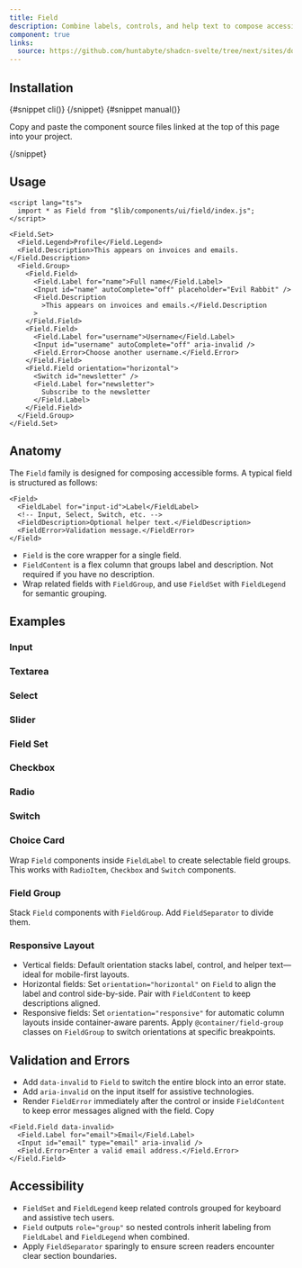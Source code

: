 ```yaml
---
title: Field
description: Combine labels, controls, and help text to compose accessible form fields and grouped inputs.
component: true
links:
  source: https://github.com/huntabyte/shadcn-svelte/tree/next/sites/docs/src/lib/registry/ui/field
---
```


<script>
	import ComponentPreview from "$lib/components/component-preview.svelte";
	import PMAddComp from "$lib/components/pm-add-comp.svelte";
	import PMInstall from "$lib/components/pm-install.svelte";
	import Steps from "$lib/components/steps.svelte";
	import InstallTabs from "$lib/components/install-tabs.svelte";
	import Step from "$lib/components/step.svelte";
</script>

<ComponentPreview name="field-demo">

<div></div>

</ComponentPreview>

## Installation

<InstallTabs>
{#snippet cli()}
<PMAddComp name="field" />
{/snippet}
{#snippet manual()}
<Steps>

<Step>

Copy and paste the component source files linked at the top of this page into your project.

</Step>

</Steps>
{/snippet}
</InstallTabs>

## Usage

```svelte
<script lang="ts">
  import * as Field from "$lib/components/ui/field/index.js";
</script>

<Field.Set>
  <Field.Legend>Profile</Field.Legend>
  <Field.Description>This appears on invoices and emails.</Field.Description>
  <Field.Group>
    <Field.Field>
      <Field.Label for="name">Full name</Field.Label>
      <Input id="name" autoComplete="off" placeholder="Evil Rabbit" />
      <Field.Description
        >This appears on invoices and emails.</Field.Description
      >
    </Field.Field>
    <Field.Field>
      <Field.Label for="username">Username</Field.Label>
      <Input id="username" autoComplete="off" aria-invalid />
      <Field.Error>Choose another username.</Field.Error>
    </Field.Field>
    <Field.Field orientation="horizontal">
      <Switch id="newsletter" />
      <Field.Label for="newsletter">
        Subscribe to the newsletter
      </Field.Label>
    </Field.Field>
  </Field.Group>
</Field.Set>
```

## Anatomy

The `Field` family is designed for composing accessible forms. A typical field is structured as follows:

```svelte
<Field>
  <FieldLabel for="input-id">Label</FieldLabel>
  <!-- Input, Select, Switch, etc. -->
  <FieldDescription>Optional helper text.</FieldDescription>
  <FieldError>Validation message.</FieldError>
</Field>
```

- `Field` is the core wrapper for a single field.
- `FieldContent` is a flex column that groups label and description. Not required if you have no description.
- Wrap related fields with `FieldGroup`, and use `FieldSet` with `FieldLegend` for semantic grouping.

## Examples

### Input

<ComponentPreview name="field-input-demo">

<div></div>

</ComponentPreview>

### Textarea

<ComponentPreview name="field-textarea-demo">

<div></div>

</ComponentPreview>

### Select

<ComponentPreview name="field-select-demo">

<div></div>

</ComponentPreview>

### Slider

<ComponentPreview name="field-slider-demo">

<div></div>

</ComponentPreview>

### Field Set

<ComponentPreview name="field-field-set-demo">

<div></div>

</ComponentPreview>

### Checkbox

<ComponentPreview name="field-checkbox-demo">

<div></div>

</ComponentPreview>

### Radio

<ComponentPreview name="field-radio-demo">

<div></div>

</ComponentPreview>

### Switch

<ComponentPreview name="field-switch-demo">

<div></div>

</ComponentPreview>

### Choice Card

Wrap `Field` components inside `FieldLabel` to create selectable field groups. This works with `RadioItem`, `Checkbox` and `Switch` components.

<ComponentPreview name="field-choice-card">

<div></div>

</ComponentPreview>

### Field Group

Stack `Field` components with `FieldGroup`. Add `FieldSeparator` to divide them.

<ComponentPreview name="field-field-group-demo">

<div></div>

</ComponentPreview>

### Responsive Layout

- Vertical fields: Default orientation stacks label, control, and helper text—ideal for mobile-first layouts.
- Horizontal fields: Set `orientation="horizontal"` on `Field` to align the label and control side-by-side. Pair with `FieldContent` to keep descriptions aligned.
- Responsive fields: Set `orientation="responsive"` for automatic column layouts inside container-aware parents. Apply `@container/field-group` classes on `FieldGroup` to switch orientations at specific breakpoints.

<ComponentPreview name="field-responsive-layout-demo">

<div></div>

</ComponentPreview>

## Validation and Errors

- Add `data-invalid` to `Field` to switch the entire block into an error state.
- Add `aria-invalid` on the input itself for assistive technologies.
- Render `FieldError` immediately after the control or inside `FieldContent` to keep error messages aligned with the field.
  Copy

```svelte
<Field.Field data-invalid>
  <Field.Label for="email">Email</Field.Label>
  <Input id="email" type="email" aria-invalid />
  <Field.Error>Enter a valid email address.</Field.Error>
</Field.Field>
```

## Accessibility

- `FieldSet` and `FieldLegend` keep related controls grouped for keyboard and assistive tech users.
- `Field` outputs `role="group"` so nested controls inherit labeling from `FieldLabel` and `FieldLegend` when combined.
- Apply `FieldSeparator` sparingly to ensure screen readers encounter clear section boundaries.

